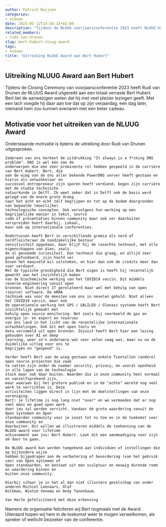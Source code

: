 ```yaml
---
author: Patrick Reijnen
categories:
- nieuws
date: 2023-05-12T14:56:33+02:00
description: "Tijdens de NLUUG voorjaarsconferentie 2023 heeft NLUUG haar Award uitgereikt aan Bert Hubert"
related_members:
- rudi-van-drunen
slug: bert-hubert-nluug-award
tags:
- nieuws
title: "Uitreiking NLUUG Award aan Bert Hubert"
---
```


## Uitreiking NLUUG Award aan Bert Hubert

Tijdens de Closing Ceremony van voorjaarsconferentie 2023 heeft Rudi van Drunen de NLUUG Award uitgereikt aan een totaal verraste Bert Hubert. Bert liet de aanwezigen weten dat hij met veel plezier lezingen geeft. Met een lach voegde hij daar aan toe dat op zijn verjaardag, een dag later, niemand hem zou kunnen evenaren met een beter cadeau.

## Motivatie voor het uitreiken van de NLUUG Award

Onderstaande motivatie is tijdens de uitreiking door Rudi van Drunen uitgesproken.

```
Iedereen van ons herkent de uitdrukking "It always is a f*cking DNS problem". DNS is wel één van de
onderwerpen die een zeer prominente rol hebben gespeeld in de carrière van Bert Hubert. Bert, die
aan de wieg van de ons aller bekende PowerDNS server heeft gestaan en hierin als ontwikkelaar en
succesvol entrepreneur zijn sporen heeft verdiend, begon zijn carrière met de studie technische
natuurkunde in Delft. Ik weet zeker dat in Delft ook de basis werd gelegd van de enorm grote drang
naar het ècht en echt zelf begrijpen en tot op de bodem doorgronden van bepaalde (moeilijke)
technologische concepten. Ook vervolgens hun werking op een begrijpelijke manier in tekst, source
code of presentaties binnen community maar ook ver daarbuiten verspreiden hoort daarbij. Lokaal,
maar ook op internationale conferenties.

Ondertussen heeft Bert in verschillende gremia als nerd of nerdfluisteraar de noodzakelijke bestuur
sensitiviteit opgedaan, maar blijF hij de rasechte techneut, met alle eigenschappen van dien, zoals
de al genoemde curiositeit. Een techneut die graag, en altijd zeer goed gefundeerd, zijn hoofd ver
boven het maaiveld wil uitsteken, en hier dan ook de credits meer dan voor verdient.
Met de typische grondigheid die Bert eigen is heeft hij recentelijk gewerkt aan het inzichtelijk maken
van de biochemische werking van het COVID19 vaccin. Dit middels reverse-engineering vanuit open
bronnen. Niet direct IT gerelateerd maar wel met behulp van open (source) software. De mRNA
techniek was voor de meesten van ons in nevelen gehuld. Niet alleen het COVID19 vaccin, maar ook
de operationele werking het GPS / GALILEO / Glonass systeem heeft Bert inzichtelijk gemaakt met
behulp open source monitoring. Net zoals bij voorbeeld de gas en energie in- en export en reserves
van ons land in het licht van de recentelijke internationale ontwikkelingen. Ook dit met open tools en
data verzameld uit open bronnen. Zojuist heeft Bert hier een lezing gehouden over AI en deep
learning, weer zo'n onderwerp wat voor velen vaag was, maar nu na de duidelijke uitleg voor ons te
begrijpen en "geopend" is.

Verder heeft Bert aan de wieg gestaan van enkele Tientallen (andere) open source projecten die vaak
te vatten zijn onder de noemer security, privacy, en vooral openheid in alle lagen van de technologie
stack maar ook daar buiten. Waarden die in onze community heel normaal en vanzelfsprekend zijn,
maar waaraan bij het grotere publiek en in de "echte" wereld nog veel werk te verrichten is. Deze
activiteiten liggen direct in lijn met de doelstellingen van onze vereniging.
Bert: je lifetime is nog lang niet "over" en we vermoeden dat er nog veel mooi en goed open werk
door jou zal worden verricht. Vandaar de grote waardering vanuit de Open systemen en Open
standaarden community voor je inzet tot nu toe en in de toekomst voor onze community en
daarbuiten. Dit willen we illustreren middels de toekenning van de NLUUG award voor lifetime
achievement aan jou: Bert Hubert. Laat dit een aanmoediging voor zijn om door te gaan.

De NLUUG award kan worden toegekend aan individuen of instellingen die op bijzondere wijze
hebben bijgedragen aan de verbetering of bevordering (van het gebruik van) van Open systemen of
Open standaarden, en bestaat uit een sculptuur en eeuwig durende roem en waardering binnen en
buiten onze community.

Hierbij schaar je in het al dan niet illustere gezelschap van onder anderen Michiel Leenaars, Olaf
Kolkman, Wietze Venema en Andy Tanenbaum.

Van Harte gefeliciteerd met deze erkenning
```

Namens de organisatie feliciteren wij Bert nogmaals met de Award. Uiteraard hopen wij hem in de toekomst weer te mogen verwelkomen, als spreker of wellicht bezoeker van de conferentie.
